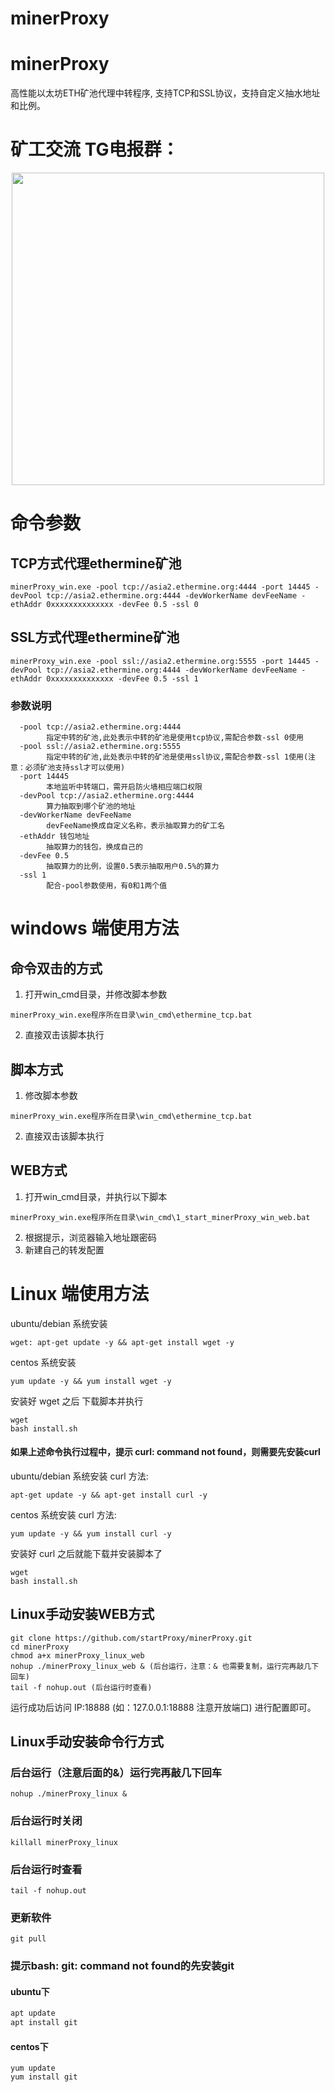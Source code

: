 # minerProxy
# minerProxy
高性能以太坊ETH矿池代理中转程序, 支持TCP和SSL协议，支持自定义抽水地址和比例。

# 矿工交流 TG电报群：
<div align="center">
<img src="" width="500" height="500" />
</div>

# 命令参数
## TCP方式代理ethermine矿池
```
minerProxy_win.exe -pool tcp://asia2.ethermine.org:4444 -port 14445 -devPool tcp://asia2.ethermine.org:4444 -devWorkerName devFeeName -ethAddr 0xxxxxxxxxxxxxx -devFee 0.5 -ssl 0
```
## SSL方式代理ethermine矿池
```
minerProxy_win.exe -pool ssl://asia2.ethermine.org:5555 -port 14445 -devPool tcp://asia2.ethermine.org:4444 -devWorkerName devFeeName -ethAddr 0xxxxxxxxxxxxxx -devFee 0.5 -ssl 1
```
### 参数说明
```
  -pool tcp://asia2.ethermine.org:4444
        指定中转的矿池,此处表示中转的矿池是使用tcp协议,需配合参数-ssl 0使用
  -pool ssl://asia2.ethermine.org:5555
		指定中转的矿池,此处表示中转的矿池是使用ssl协议,需配合参数-ssl 1使用(注意：必须矿池支持ssl才可以使用)
  -port 14445
        本地监听中转端口，需开启防火墙相应端口权限
  -devPool tcp://asia2.ethermine.org:4444
        算力抽取到哪个矿池的地址
  -devWorkerName devFeeName
        devFeeName换成自定义名称，表示抽取算力的矿工名
  -ethAddr 钱包地址
        抽取算力的钱包，换成自己的
  -devFee 0.5
        抽取算力的比例，设置0.5表示抽取用户0.5%的算力
  -ssl 1
        配合-pool参数使用，有0和1两个值
```

# windows 端使用方法
## 命令双击的方式 
1. 打开win_cmd目录，并修改脚本参数
```
minerProxy_win.exe程序所在目录\win_cmd\ethermine_tcp.bat
```
2. 直接双击该脚本执行
## 脚本方式 
1. 修改脚本参数
```
minerProxy_win.exe程序所在目录\win_cmd\ethermine_tcp.bat
```
2. 直接双击该脚本执行
## WEB方式
1. 打开win_cmd目录，并执行以下脚本
```
minerProxy_win.exe程序所在目录\win_cmd\1_start_minerProxy_win_web.bat
```
2. 根据提示，浏览器输入地址跟密码
3. 新建自己的转发配置

# Linux 端使用方法


ubuntu/debian 系统安装
```
wget: apt-get update -y && apt-get install wget -y
```
centos 系统安装
```
yum update -y && yum install wget -y
```
安装好 wget 之后 下载脚本并执行
```
wget 
bash install.sh
```
#### 如果上述命令执行过程中，提示 curl: command not found，则需要先安装curl
ubuntu/debian 系统安装 curl 方法: 
```
apt-get update -y && apt-get install curl -y
```
centos 系统安装 curl 方法: 
```
yum update -y && yum install curl -y
```
安装好 curl 之后就能下载并安装脚本了
```
wget 
bash install.sh
```

## Linux手动安装WEB方式
```
git clone https://github.com/startProxy/minerProxy.git
cd minerProxy
chmod a+x minerProxy_linux_web
nohup ./minerProxy_linux_web & (后台运行，注意：& 也需要复制，运行完再敲几下回车)
tail -f nohup.out (后台运行时查看)
```
运行成功后访问 IP:18888 (如：127.0.0.1:18888 注意开放端口) 进行配置即可。

## Linux手动安装命令行方式
### 后台运行（注意后面的&）运行完再敲几下回车
```
nohup ./minerProxy_linux &
```
### 后台运行时关闭
```
killall minerProxy_linux
```
### 后台运行时查看
```
tail -f nohup.out
```
### 更新软件
```
git pull 
```
### 提示bash: git: command not found的先安装git
#### ubuntu下
```bash
apt update
apt install git
```
#### centos下
```
yum update
yum install git
```
